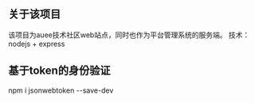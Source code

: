 ## 关于该项目

该项目为auee技术社区web站点，同时也作为平台管理系统的服务端。
技术：nodejs + express

## 基于token的身份验证

npm i jsonwebtoken --save-dev

